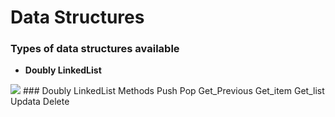 # Data Structures

### Types of data structures available
- **Doubly LinkedList**
<img src="https://sebhastian.com/doubly-linked-list-javascript/doubly-linked-list-example.png">
### Doubly LinkedList Methods
    Push
    Pop
    Get_Previous
    Get_item
    Get_list
    Updata
    Delete
